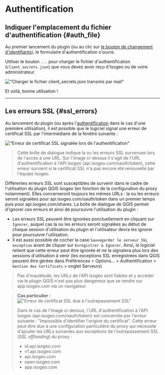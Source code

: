 # Authentification

## Indiquer l'emplacement du fichier d'authentification {#auth_file}

Au premier lancement du plugin (ou au clic sur [le bouton de changement d'identifiants](/usage/configuration.md#authentication)), le formulaire d'authentification s'ouvre.

Utiliser le bouton `...` pour charger le fichier d'authentification (`client_secrets.json`) que vous devez avoir reçu d'Isogeo ou de votre administrateur.

!["Charger le fichier client_secrets&#46;json transmis par mail"](/assets/ui_auth_prompt_upload_credentials_file_fr.png)

Et voilà, bonne utilisation !

---

## Les erreurs SSL {#ssl_errors}

Au lancement du plugin (ou après l'[authentification](fr/usage/authentication.md) dans le cas d'une première utilisation), il est possible que le logiciel signal une erreur de certificat SSL par l'intermédiaire de la fenêtre suivante :

!["Erreur de certificat SSL signalée lors de l'authentification"](/assets/qgis_dialog_ssl_errors_id_fr.png)

> Cette boîte de dialogue indique la ou les erreurs SSL survenues lors de l'accés à une URL. Sur l'image ci-dessus il s'agit de l'URL d'authentification à l'API Isogeo (api.isogeo.com/oauth/token), cette erreur survient si le certificat SSL n'a pas encore été renouvellé par l'équipe Isogeo.

Différentes erreurs SSL sont susceptibles de survenir dans le cadre de l'utilisation du plugin QGIS Isogeo (en fonction de la configuration du proxy notamment). Elles concerneront toujours les mêmes URLs : la ou les erreurs seront signalées pour api.isogeo.com/oauth/token dans un premier temps puis pour api.isogeo.com/shares.
La boîte de dialogue de QGIS permet d'ignorer ces erreurs et ainsi de poursuivre l'utilisation du plugin :

* Les erreurs SSL peuvent être ignorées ponctuellement en cliquant sur `Ignorer`, auquel cas la ou les erreurs seront signalées au début de chaque session d'utilisation du plugin et l'utilisateur devra les ignorer pour poursuivre l'utilisation.
* Il est aussi possible de cocher la case `Sauvegarder le serveur SSL exception` avant de cliquer sur `Enregistrer & Ignorer`. Ainsi, le logiciel retient que cette erreur peut être ignorée et ne la signalera plus lors des sessions d'utilisation à venir (les exceptions SSL enregistrées dans QGIS peuvent être gérées dans Préférences > Options... > Authentification > `Gestion des Certificats` > onglet Serveurs)

> Pas d'inquiétude, les URLs de l'API Isogeo sont fiables et y accéder via le plugin QGIS n'est pas plus dangereux que se rendre sur app.isogeo.com via un navigateur.

>**Cas particulier :**
>!["Erreur de certificat SSL due à l'outrepassement SSL"](/assets/qgis_dialog_ssloffloading_error_fr.png)
>
>Dans le cas de l'image ci-dessus, l'URL d'authentification à l'API Isogeo (api.isogeo.com/oauth/token) est concernée par l'erreur suivante : "Impossible d'identifier l'origine du certificat". Cette erreur peut être due à une configuration particulière du proxy qui nécessite d'ajouter les URLs suivantes aux exceptions de l'outrepassement SSL (*SSL offloading*) du proxy :
>  * id.api.isogeo.com
>  * v1.api.isogeo.com
>  * api.isogeo.com
>  * open.isogeo.com
>  * app.isogeo.com

